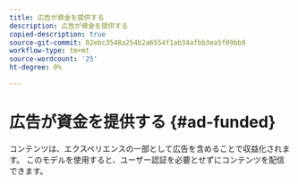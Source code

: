 ```yaml
---
title: 広告が資金を提供する
description: 広告が資金を提供する
copied-description: true
source-git-commit: 02ebc3548a254b2a6554f1ab34afbb3ea5f09bb8
workflow-type: tm+mt
source-wordcount: '25'
ht-degree: 0%

---
```


# 広告が資金を提供する {#ad-funded}

コンテンツは、エクスペリエンスの一部として広告を含めることで収益化されます。 このモデルを使用すると、ユーザー認証を必要とせずにコンテンツを配信できます。
